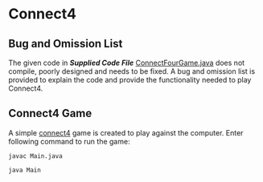 # Connect4

## Bug and Omission List

The given code in **_Supplied Code File_** [ConnectFourGame.java](https://github.com/fir3buster/Connect4/blob/main/Supplied%20Code/ConnectFourGame.java) does not compile, poorly designed and needs to be fixed. A bug and omission list is provided to explain the code and provide the functionality needed to play Connect4.

## Connect4 Game

A simple [connect4](https://github.com/fir3buster/Connect4/tree/main/Java_Connect4) game is created to play against the computer.
Enter following command to run the game:

```text
javac Main.java
```

```text
java Main
```
